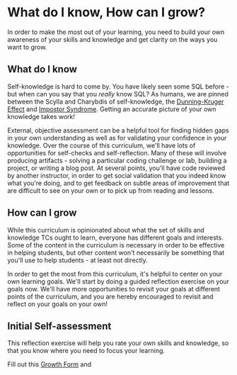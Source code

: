# What do I know, How can I grow?

In order to make the most out of your learning, you need to build your own awareness of your skills and knowledge and get clarity on the ways you want to grow.  

## What do I know

Self-knowledge is hard to come by. You have likely seen some SQL before - but when can you say that you _really_ know SQL? As humans, we are pinned between the Scylla and Charybdis of self-knowledge, the [Dunning-Kruger Effect](https://en.wikipedia.org/wiki/Dunning%E2%80%93Kruger_effect) and [Impostor Syndrome](https://en.wikipedia.org/wiki/Impostor_syndrome). Getting an accurate picture of your own knowledge takes work!

External, objective assessment can be a helpful tool for finding hidden gaps in your own understanding as well as for validating your confidence in your knowledge. Over the course of this curriculum, we'll have lots of opportunities for self-checks and self-reflection. Many of these will involve producing artifacts - solving a particular coding challenge or lab, building a project, or writing a blog post. At several points, you'll have code reviewed by another instructor, in order to get social validation that you indeed know what you're doing, and to get feedback on subtle areas of improvement that are difficult to see on your own or to pick up from reading and lessons.

## How can I grow

While this curriculum is opinionated about what the set of skills and knowledge TCs ought to learn, everyone has different goals and interests. Some of the content in the curriculum is necessary in order to be effective in helping students, but other content won't necessarily be something that you'll use to help students - at least not directly.

In order to get the most from this curriculum, it's helpful to center on your own learning goals. We'll start by doing a guided reflection exercise on your goals now. We'll have more opportunities to revisit your goals at different points of the curriculum, and you are hereby encouraged to revisit and reflect on your goals on your own!

## Initial Self-assessment

This reflection exercise will help you rate your own skills and knowledge, so that you know where you need to focus your learning.

Fill out this [Growth Form](https://docs.google.com/forms/d/e/1FAIpQLSd3cEfE2VhCtLZVro9XcXiCG8ZgZWdSRRJmywAzgwGxUJljZg/viewform) and 
